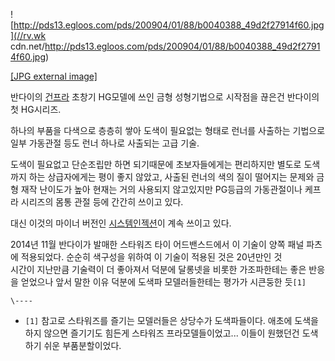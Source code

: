 ![http://pds13.egloos.com/pds/200904/01/88/b0040388_49d2f27914f60.jpg](//rv.wk
cdn.net/http://pds13.egloos.com/pds/200904/01/88/b0040388_49d2f27914f60.jpg)

[[JPG external
image]](http://pds13.egloos.com/pds/200904/01/88/b0040388_49d2f27914f60.jpg)

반다이의 [건프라](%EA%B1%B4%ED%94%84%EB%9D%BC.md) 초창기 HG모델에 쓰인 금형 성형기법으로 시작점을 끊은건
반다이의 첫 HG시리즈.

하나의 부품을 다색으로 층층히 쌓아 도색이 필요없는 형태로 런너를 사출하는 기법으로 일부 가동관절 등도 런너 하나로 사출되는 고급 기술.

도색이 필요없고 단순조립만 하면 되기때문에 초보자들에게는 편리하지만 별도로 도색까지 하는 상급자에게는 평이 좋지 않았고, 사출된 런너의 색의
질이 떨어지는 문제와 금형 재작 난이도가 높아 현재는 거의 사용되지 않고있지만 PG등급의 가동관절이나 케프라 시리즈의 몸통 관절 등에 간간히
쓰이고 있다.

대신 이것의 마이너 버전인 [시스템인젝션](%EC%8B%9C%EC%8A%A4%ED%85%9C%20%EC%9D%B8%EC%A0%9D%EC%85%98.md)이 계속 쓰이고
있다.

2014년 11월 반다이가 발매한 스타워즈 타이 어드밴스드에서 이 기술이 양쪽 패널 파츠에 적용되었다. 순순히 색구성을 위하여 이 기술이
적용된 것은 20년만인 것  
시간이 지난만큼 기술력이 더 좋아져서 덕분에 달롱넷을 비롯한 가조파한테는 좋은 반응을 얻었으나 앞서 말한 이유 덕분에 도색파 모델러들한테는
평가가 시큰둥한 듯`[1]`

`\----`

  * `[1]` 참고로 스타워즈를 즐기는 모델러들은 상당수가 도색파들이다. 애초에 도색을 하지 않으면 즐기기도 힘든게 스타워즈 프라모델들이었고... 이들이 원했던건 도색하기 쉬운 부품분할이었다. 

